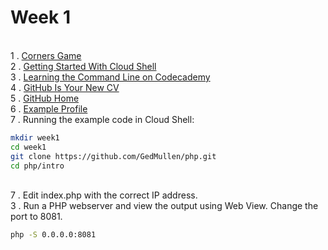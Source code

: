 # Week 1

<br> 1 . [Corners Game](https://docs.google.com/document/d/1f8YCnRpKR5dgO-aP77ZXJg5SU6BWLMkiLsc99n1WZe4/pub)
<br> 2 . [Getting Started With Cloud Shell](https://cloud.google.com/shell/docs/starting-cloud-shell)
<br> 3 . [Learning the Command Line on Codecademy](https://www.codecademy.com/learn/learn-the-command-line)
<br> 4 . [GitHub Is Your New CV](http://code.dblock.org/2011/07/14/github-is-your-new-resume.html)
<br> 5 . [GitHub Home](https://github.com/)
<br> 6 . [Example Profile](https://github.com/marijnh)
<br> 7 . Running the example code in Cloud Shell:
```bash
mkdir week1
cd week1
git clone https://github.com/GedMullen/php.git
cd php/intro
```
<br> 7 . Edit index.php with the correct IP address.
<br> 3 . Run a PHP webserver and view the output using Web View. Change the port to 8081. 
```bash
php -S 0.0.0.0:8081
```

